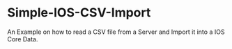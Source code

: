 Simple-IOS-CSV-Import
=====================

An Example on how to read a CSV file from a Server and Import it into a IOS Core Data.
